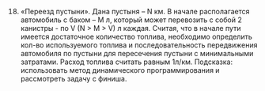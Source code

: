 18. «Переезд пустыни». 
Дана пустыня – N км. В начале располагается автомобиль с баком – M л, который может перевозить с собой 2 канистры - по V (N > M > V) л 
каждая. Считая, что в начале пути имеется достаточное количество топлива, 
необходимо определить кол-во используемого топлива и последовательность передвижения автомобиля по пустыни для пересечения пустыни 
с минимальными затратами. Расход топлива считать равным 1л/км. 
Подсказка: использовать метод динамического программирования и рассмотреть задачу с финиша. 

